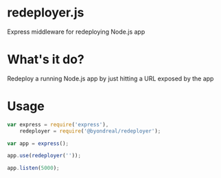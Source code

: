 # redeployer.js
Express middleware for redeploying Node.js app

# What's it do?
Redeploy a running Node.js app by just hitting a URL exposed by the app

# Usage
```js
var express = require('express'),
    redeployer = require('@byondreal/redeployer');

var app = express();

app.use(redeployer(''));

app.listen(5000);
```
